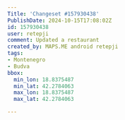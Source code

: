 ```yaml
---
Title: 'Changeset #157930438'
PublishDate: 2024-10-15T17:08:02Z
id: 157930438
user: retepji
comment: Updated a restaurant
created_by: MAPS.ME android retepji
tags:
- Montenegro
- Budva
bbox:
  min_lon: 18.8375487
  min_lat: 42.2784063
  max_lon: 18.8375487
  max_lat: 42.2784063

---
```

